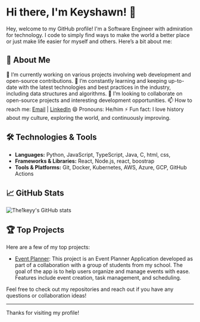 # Hi there, I'm Keyshawn! 👋

Hey, welcome to my GitHub profile! I'm a Software Engineer with admiration for technology. I code to simply find ways to make the world a better place or just make life easier for myself and others. Here’s a bit about me:

## 🚀 About Me

🔭 I’m currently working on various projects involving web development and open-source contributions.
🌱 I’m constantly learning and keeping up-to-date with the latest technologies and best practices in the industry, including data structures and algorithms.
👯 I’m looking to collaborate on open-source projects and interesting development opportunities.
📫 How to reach me: [Email](mailto:Keyshawnjeannot2@gmail.com) | [LinkedIn](https://www.linkedin.com/in/keyshawnjeannot)
😄 Pronouns: He/him
⚡ Fun fact: I love history about my culture, exploring the world, and continuously improving.

## 🛠️ Technologies & Tools

- **Languages:** Python, JavaScript, TypeScript, Java, C, html, css, 
- **Frameworks & Libraries:** React, Node.js, react, boostrap
- **Tools & Platforms:** Git, Docker, Kubernetes, AWS, Azure, GCP, GitHub Actions

## 📈 GitHub Stats

![The1keyy's GitHub stats](https://github-readme-stats.vercel.app/api?username=The1keyy&show_icons=true&theme=radical)

## 🏆 Top Projects

Here are a few of my top projects:

- [Event Planner](https://github.com/n8silveira/EventPlannerProgram): This project is an Event Planner Application developed as part of a collaboration with a group of students from my school. The goal of the app is to help users organize and manage events with ease. Features include event creation, task management, and scheduling.

Feel free to check out my repositories and reach out if you have any questions or collaboration ideas!

---

Thanks for visiting my profile! 

<!--
**The1keyy/The1keyy** is a ✨ _special_ ✨ repository because its `README.md` (this file) appears on your GitHub profile.

Here are some ideas to get you started:

- 🔭 I’m currently working on ...
- 🌱 I’m currently learning ...
- 👯 I’m looking to collaborate on ...
- 🤔 I’m looking for help with ...
- 💬 Ask me about ...
- 📫 How to reach me: ...
- 😄 Pronouns: ...
- ⚡ Fun fact: ...
-->
